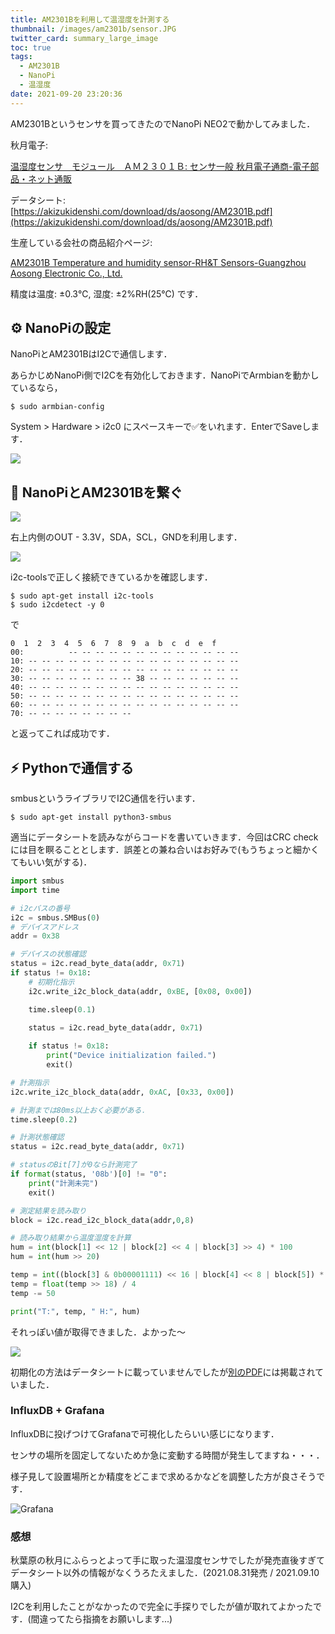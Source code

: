 ```yaml
---
title: AM2301Bを利用して温湿度を計測する
thumbnail: /images/am2301b/sensor.JPG
twitter_card: summary_large_image
toc: true
tags:
  - AM2301B
  - NanoPi
  - 温湿度
date: 2021-09-20 23:20:36
---
```


AM2301Bというセンサを買ってきたのでNanoPi NEO2で動かしてみました．

<!-- more -->

秋月電子: 

[温湿度センサ　モジュール　ＡＭ２３０１Ｂ: センサ一般 秋月電子通商-電子部品・ネット通販](https://akizukidenshi.com/catalog/g/gM-16730/)

データシート: [https://akizukidenshi.com/download/ds/aosong/AM2301B.pdf](https://akizukidenshi.com/download/ds/aosong/AM2301B.pdf)

生産している会社の商品紹介ページ: 

[AM2301B Temperature and humidity sensor-RH&T Sensors-Guangzhou Aosong Electronic Co., Ltd.]()

精度は温度: ±0.3℃, 湿度: ±2%RH(25℃) です．



## ⚙ NanoPiの設定

NanoPiとAM2301BはI2Cで通信します．

あらかじめNanoPi側でI2Cを有効化しておきます．NanoPiでArmbianを動かしているなら，

```
$ sudo armbian-config
```

System > Hardware > i2c0 にスペースキーで✅をいれます．EnterでSaveします．

![](/images/am2301b/i2c-setting.png)

## 🔌 NanoPiとAM2301Bを繋ぐ

![](/images/am2301b/nanopi-pins.png)

右上内側のOUT - 3.3V，SDA，SCL，GNDを利用します．

![](/images/am2301b/connect.JPG)



i2c-toolsで正しく接続できているかを確認します．

```
$ sudo apt-get install i2c-tools
$ sudo i2cdetect -y 0
```

で

```
0  1  2  3  4  5  6  7  8  9  a  b  c  d  e  f
00:          -- -- -- -- -- -- -- -- -- -- -- -- -- 
10: -- -- -- -- -- -- -- -- -- -- -- -- -- -- -- -- 
20: -- -- -- -- -- -- -- -- -- -- -- -- -- -- -- -- 
30: -- -- -- -- -- -- -- -- 38 -- -- -- -- -- -- -- 
40: -- -- -- -- -- -- -- -- -- -- -- -- -- -- -- -- 
50: -- -- -- -- -- -- -- -- -- -- -- -- -- -- -- -- 
60: -- -- -- -- -- -- -- -- -- -- -- -- -- -- -- -- 
70: -- -- -- -- -- -- -- --
```

と返ってこれば成功です．

## ⚡️ Pythonで通信する

smbusというライブラリでI2C通信を行います．

```
$ sudo apt-get install python3-smbus
```

適当にデータシートを読みながらコードを書いていきます．今回はCRC checkには目を瞑ることとします．誤差との兼ね合いはお好みで(もうちょっと細かくてもいい気がする)．

```python
import smbus
import time

# i2cバスの番号
i2c = smbus.SMBus(0)
# デバイスアドレス
addr = 0x38

# デバイスの状態確認
status = i2c.read_byte_data(addr, 0x71)
if status != 0x18:
    # 初期化指示
    i2c.write_i2c_block_data(addr, 0xBE, [0x08, 0x00])

    time.sleep(0.1)

    status = i2c.read_byte_data(addr, 0x71)
    
    if status != 0x18:
        print("Device initialization failed.")
        exit()

# 計測指示
i2c.write_i2c_block_data(addr, 0xAC, [0x33, 0x00])

# 計測までは80ms以上おく必要がある．
time.sleep(0.2)

# 計測状態確認
status = i2c.read_byte_data(addr, 0x71)

# statusのBit[7]が0なら計測完了
if format(status, '08b')[0] != "0":
    print("計測未完")
    exit()

# 測定結果を読み取り
block = i2c.read_i2c_block_data(addr,0,8)

# 読み取り結果から温度湿度を計算
hum = int(block[1] << 12 | block[2] << 4 | block[3] >> 4) * 100
hum = int(hum >> 20)

temp = int((block[3] & 0b00001111) << 16 | block[4] << 8 | block[5]) * 200
temp = float(temp >> 18) / 4
temp -= 50

print("T:", temp, " H:", hum)

```

それっぽい値が取得できました．よかった〜

![](/images/am2301b-get-value/success.png)

初期化の方法はデータシートに載っていませんでしたが[別のPDF](https://www.aosong.com/userfiles/files/media/AM2301B%E8%8B%B1%E6%96%87%E7%89%88_%E5%8E%BB%E6%BB%A4%E6%B3%A2%20%E4%B8%8A%E6%8B%89.pdf)には掲載されていました．



### InfluxDB + Grafana

InfluxDBに投げつけてGrafanaで可視化したらいい感じになります．

センサの場所を固定してないためか急に変動する時間が発生してますね・・・．

様子見して設置場所とか精度をどこまで求めるかなどを調整した方が良さそうです．

![Grafana](/images/am2301b/grafana.png)



### 感想

秋葉原の秋月にふらっとよって手に取った温湿度センサでしたが発売直後すぎてデータシート以外の情報がなくうろたえました．(2021.08.31発売 / 2021.09.10購入)

I2Cを利用したことがなかったので完全に手探りでしたが値が取れてよかったです．(間違ってたら指摘をお願いします...)

